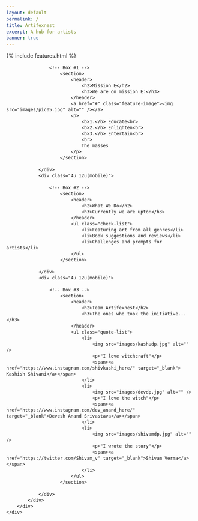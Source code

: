 ```yaml
---
layout: default
permalink: /
title: Artifexnest
excerpt: A hub for artists
banner: true
---
```

{% include features.html %}

<!-- Content -->
<div id="content-wrapper">
	<div id="content">
		<div class="container">
			<div class="row">
				<div class="4u 12u(mobile)">

					<!-- Box #1 -->
						<section>
							<header>
								<h2>Mission E</h2>
								<h3>We are on mission E:</h3>
							</header>
							<a href="#" class="feature-image"><img src="images/pic05.jpg" alt="" /></a>
							<p>
								<b>1.</b> Educate<br>
								<b>2.</b> Enlighten<br>
								<b>3.</b> Entertain<br>
								<br>
								The masses
							</p>
						</section>

				</div>
				<div class="4u 12u(mobile)">

					<!-- Box #2 -->
						<section>
							<header>
								<h2>What We Do</h2>
								<h3>Currently we are upto:</h3>
							</header>
							<ul class="check-list">
								<li>Featuring art from all genres</li>
								<li>Book suggestions and reviews</li>
								<li>Challenges and prompts for artists</li>
							</ul>
						</section>

				</div>
				<div class="4u 12u(mobile)">

					<!-- Box #3 -->
						<section>
							<header>
								<h2>Team Artifexnest</h2>
								<h3>The ones who took the initiative...</h3>
							</header>
							<ul class="quote-list">
								<li>
									<img src="images/kashudp.jpg" alt="" />
									<p>"I love witchcraft"</p>
									<span><a href="https://www.instagram.com/shivkashi_here/" target="_blank"> Kashish Shivani</a></span>
								</li>
								<li>
									<img src="images/devdp.jpg" alt="" />
									<p>"I love the witch"</p>
									<span><a href="https://www.instagram.com/dev_anand_here/" target="_blank">Devesh Anand Srivastava</a></span>
								</li>
								<li>
									<img src="images/shivamdp.jpg" alt="" />
									<p>"I wrote the story"</p>
									<span><a href="https://twitter.com/Shivam_v" target="_blank">Shivam Verma</a></span>
								</li>
							</ul>
						</section>

				</div>
			</div>
		</div>
	</div>
</div>
